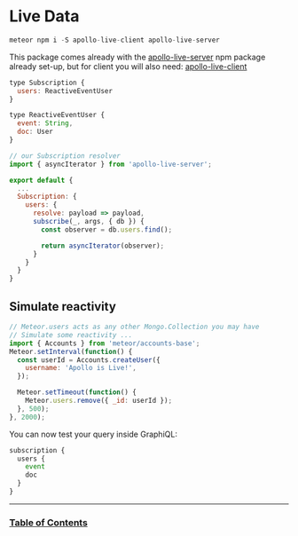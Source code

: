 # Live Data

```js
meteor npm i -S apollo-live-client apollo-live-server
```

This package comes already with the [apollo-live-server](https://www.npmjs.com/package/apollo-live-server) npm package already set-up, but for client you will also need: [apollo-live-client](https://www.npmjs.com/package/apollo-live-client)

```js
type Subscription {
  users: ReactiveEventUser
}

type ReactiveEventUser {
  event: String,
  doc: User
}
```

```js
// our Subscription resolver
import { asyncIterator } from 'apollo-live-server';

export default {
  ...
  Subscription: {
    users: {
      resolve: payload => payload,
      subscribe(_, args, { db }) {
        const observer = db.users.find();

        return asyncIterator(observer);
      }
    }
  }
}
```

## Simulate reactivity

```js
// Meteor.users acts as any other Mongo.Collection you may have
// Simulate some reactivity ...
import { Accounts } from 'meteor/accounts-base';
Meteor.setInterval(function() {
  const userId = Accounts.createUser({
    username: 'Apollo is Live!',
  });

  Meteor.setTimeout(function() {
    Meteor.users.remove({ _id: userId });
  }, 500);
}, 2000);
```

You can now test your query inside GraphiQL:

```js
subscription {
  users {
    event
    doc
  }
}
```

---

### [Table of Contents](table-of-contents.md)
